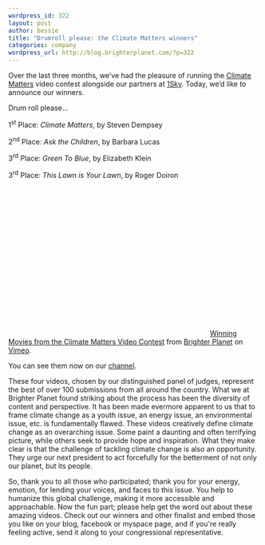 ```yaml
--- 
wordpress_id: 322
layout: post
author: bessie
title: "Drumroll please: the Climate Matters winners"
categories: company
wordpress_url: http://blog.brighterplanet.com/?p=322
---
```

<p style="margin-bottom: 0in;">Over the last three months, we’ve had the pleasure of running the <span style="color: #0000ff;"><span style="text-decoration: underline;"><a href="http://vimeo.com/climatematters">Climate Matters</a></span></span> video contest alongside our partners at <span style="color: #0000ff;"><span style="text-decoration: underline;"><a href="http://www.1sky.org/">1Sky</a></span></span>. Today, we’d like to announce our winners.</p>
<p style="margin-bottom: 0in;"></p>
<p style="margin-bottom: 0in;">Drum roll please…</p>
<p style="margin-bottom: 0in;"></p>
<p style="margin-bottom: 0in;">1<sup>st</sup> Place: <em>Climate Matters</em>, by Steven Dempsey</p>
<p style="margin-bottom: 0in;">2<sup>nd</sup> Place<em>: Ask the Children</em>, by Barbara Lucas</p>
<p style="margin-bottom: 0in;">3<sup>rd</sup> Place: <em>Green To Blue</em>, by Elizabeth Klein</p>
<p style="margin-bottom: 0in;">3<sup>rd</sup> Place: <em>This Lawn is Your Lawn</em>, by Roger Doiron</p>
<p style="margin-bottom: 0in;"></p>

<object classid="clsid:d27cdb6e-ae6d-11cf-96b8-444553540000" width="400" height="300" codebase="http://download.macromedia.com/pub/shockwave/cabs/flash/swflash.cab#version=6,0,40,0"><param name="allowfullscreen" value="true" /><param name="allowscriptaccess" value="always" /><param name="src" value="http://vimeo.com/moogaloop.swf?clip_id=2028138&amp;server=vimeo.com&amp;show_title=1&amp;show_byline=1&amp;show_portrait=0&amp;color=&amp;fullscreen=1" /><embed type="application/x-shockwave-flash" width="400" height="300" src="http://vimeo.com/moogaloop.swf?clip_id=2028138&amp;server=vimeo.com&amp;show_title=1&amp;show_byline=1&amp;show_portrait=0&amp;color=&amp;fullscreen=1" allowscriptaccess="always" allowfullscreen="true"></embed></object>
<a href="http://vimeo.com/2028138?pg=embed&amp;sec=2028138">Winning Movies from the Climate Matters Video Contest</a> from <a href="http://vimeo.com/brighterplanet?pg=embed&amp;sec=2028138">Brighter Planet</a> on <a href="http://vimeo.com?pg=embed&amp;sec=2028138">Vimeo</a>.
<p style="margin-bottom: 0in;"></p>
<p style="margin-bottom: 0in;">You can see them now on our <span style="color: #0000ff;"><span style="text-decoration: underline;"><a href="http://vimeo.com/climatematters">channel</a></span></span>.</p>
<p style="margin-bottom: 0in;"></p>
<p style="margin-bottom: 0in;">These four videos, chosen by our distinguished panel of judges, represent the best of over 100 submissions from all around the country. What we at Brighter Planet found striking about the process has been the diversity of content and perspective. It has been made evermore apparent to us that to frame climate change as a youth issue, an energy issue, an environmental issue, etc. is fundamentally flawed. These videos creatively define climate change as an overarching issue. Some paint a daunting and often terrifying picture, while others seek to provide hope and inspiration. What they make clear is that the challenge of tackling climate change is also an opportunity. They urge our next president to act forcefully for the betterment of not only our planet, but its people.</p>
<p style="margin-bottom: 0in;"></p>
<p style="margin-bottom: 0in;">So, thank you to all those who participated; thank you for your energy, emotion, for lending your voices, and faces to this issue. You help to humanize this global challenge, making it more accessible and approachable. Now the fun part; please help get the word out about these amazing videos. Check out our winners and other finalist and embed those you like on your blog, facebook or myspace page, and if you're really feeling active, send it along to your congressional representative.</p>
<p style="margin-bottom: 0in;"></p>
<p style="margin-bottom: 0in;"></p>
